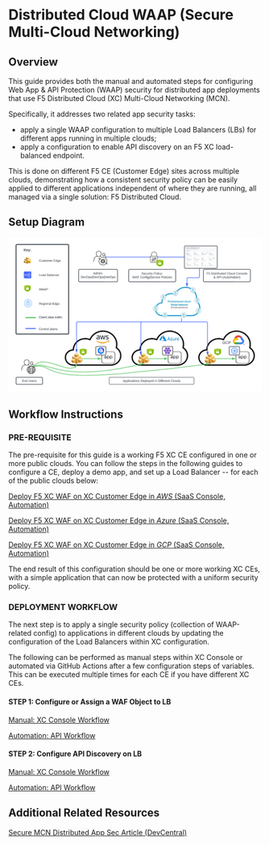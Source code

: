 # Distributed Cloud WAAP (Secure Multi-Cloud Networking)

## Overview

This guide provides both the manual and automated steps for configuring Web App & API Protection (WAAP) security for distributed app deployments that use F5 Distributed Cloud (XC) Multi-Cloud Networking (MCN). 

Specifically, it addresses two related app security tasks:

* apply a single WAAP configuration to multiple Load Balancers (LBs) for different apps running in multiple clouds;
* apply a configuration to enable API discovery on an F5 XC load-balanced endpoint.

This is done on different F5 CE (Customer Edge) sites across multiple clouds, demonstrating how a consistent security policy can be easily applied to different applications independent of where they are running, all managed via a single solution: F5 Distributed Cloud.

## Setup Diagram

![Setup Diagram](./assets/smcn-P1-architecture.png)

## Workflow Instructions

### PRE-REQUISITE

The pre-requisite for this guide is a working F5 XC CE configured in one or more public clouds. You can follow the steps in the following guides to configure a CE, deploy a demo app, and set up a Load Balancer -- for each of the public clouds below:

[Deploy F5 XC WAF on XC Customer Edge in *AWS* (SaaS Console, Automation)](https://github.com/f5devcentral/f5-xc-waap-terraform-examples/blob/main/workflow-guides/waf/f5-xc-waf-on-ce/aws/README.rst)

[Deploy F5 XC WAF on XC Customer Edge in *Azure* (SaaS Console, Automation)](https://github.com/f5devcentral/f5-xc-waap-terraform-examples/blob/main/workflow-guides/waf/f5-xc-waf-on-ce/azure/README.rst)

[Deploy F5 XC WAF on XC Customer Edge in *GCP* (SaaS Console, Automation)](https://github.com/f5devcentral/f5-xc-waap-terraform-examples/blob/main/workflow-guides/waf/f5-xc-waf-on-ce/gcp/README.rst)

The end result of this configuration should be one or more working XC CEs, with a simple application that can now be protected with a uniform security policy.

### DEPLOYMENT WORKFLOW

The next step is to apply a single security policy (collection of WAAP-related config) to applications in different clouds by updating the configuration of the Load Balancers within XC configuration.

The following can be performed as manual steps within XC Console or automated via GitHub Actions after a few configuration steps of variables. This can be executed multiple times for each CE if you have different XC CEs.

#### **STEP 1:** Configure or Assign a WAF Object to LB

[Manual: XC Console Workflow](./apply-waf-policy/README-manual.md)

[Automation: API Workflow](./apply-waf-policy/README-automation.md)

#### **STEP 2:** Configure API Discovery on LB

[Manual: XC Console Workflow](./enable-api-discovery/README-manual.md)

[Automation: API Workflow](./enable-api-discovery/README-automation.md)

## Additional Related Resources

[Secure MCN Distributed App Sec Article (DevCentral)](https://community.f5.com/kb/TechnicalArticles/using-distributed-application-security-policies-in-secure-multicloud-networking-/328803)
